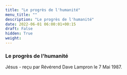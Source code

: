 ```yaml
---
title: "Le progrès de l'humanité"
menu_title: ""
description: "Le progrès de l'humanité"
date: 2022-06-01 06:00:01+00:15
draft: False
hidden: True
weight:
---
```

### Le progrès de l'humanité

Jésus - reçu par Révérend Dave Lampron le 7 Mai 1987.



